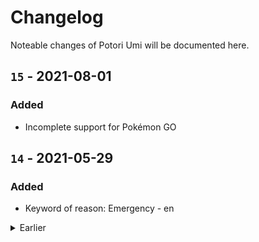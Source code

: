 # Changelog
Noteable changes of Potori Umi will be documented here.

## `15` - 2021-08-01
### Added
- Incomplete support for Pokémon GO

## `14` - 2021-05-29
### Added
- Keyword of reason: Emergency - en

<details><summary>Earlier</summary>
<p>

## `13` - 2021-04-01
### Added
- Reason: Duplicated - zh
- All other reasons in Wayfarer, without keywords

### Changed
- Use shade of color for reason series

## `12` - 2021-03-21
### Fixed
- Title key of reason: Pedestrian

## `11` - 2021-03-16
### Added
- Support for nominations from Redacted before 2016


## `10` - 2021-03-12
### Added
- Reason: Pedestrian


## `9` - 2021-03-06
### Added
- Scanner
- SF Symbols

### Changed
- Reason codes


## `8` - 2020-10-15
### Changed
- Use new i18n keys for title


## `7` - 2020-09-24
### Added
- Reason: Criteria - en
- Reason: Private - en
- Reason: Photo Quality -en

### Changed
- Add prefix for new reasons
- Not use `code` as index any more


## `6` - 2020-09-12
### Added
- Keyword: Duplicated - en


## `5` - 2020-09-08
### Added
- Reason: Generic Store - en
- Reason: License Plate - en


## `4` - 2020-08-12
### Added
- Reason: Temporary - en


## `3` - 2020-08-12
### Added
- Keyword: Too Close - en


## `2` - 2020-06-09
### Changed
- Convert to new structure


## `1` - 2019-01-12
- Initial version

</p>
</details>